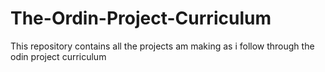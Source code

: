 # The-Ordin-Project-Curriculum
This repository contains all the projects am making as i follow through the odin project curriculum
